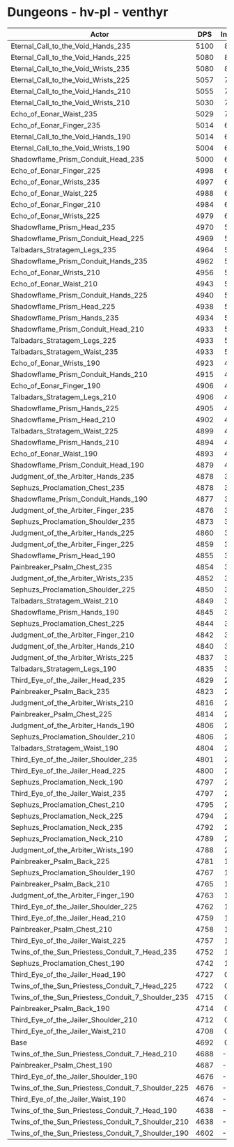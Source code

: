 # Dungeons - hv-pl - venthyr
| Actor | DPS | Increase |
|---|:---:|:---:|
|Eternal_Call_to_the_Void_Hands_235|5100|8.71%|
|Eternal_Call_to_the_Void_Hands_225|5080|8.28%|
|Eternal_Call_to_the_Void_Wrists_235|5080|8.28%|
|Eternal_Call_to_the_Void_Wrists_225|5057|7.79%|
|Eternal_Call_to_the_Void_Hands_210|5055|7.75%|
|Eternal_Call_to_the_Void_Wrists_210|5030|7.22%|
|Echo_of_Eonar_Waist_235|5029|7.19%|
|Echo_of_Eonar_Finger_235|5014|6.87%|
|Eternal_Call_to_the_Void_Hands_190|5014|6.87%|
|Eternal_Call_to_the_Void_Wrists_190|5004|6.66%|
|Shadowflame_Prism_Conduit_Head_235|5000|6.58%|
|Echo_of_Eonar_Finger_225|4998|6.53%|
|Echo_of_Eonar_Wrists_235|4997|6.51%|
|Echo_of_Eonar_Waist_225|4988|6.32%|
|Echo_of_Eonar_Finger_210|4984|6.23%|
|Echo_of_Eonar_Wrists_225|4979|6.13%|
|Shadowflame_Prism_Head_235|4970|5.94%|
|Shadowflame_Prism_Conduit_Head_225|4969|5.91%|
|Talbadars_Stratagem_Legs_235|4964|5.81%|
|Shadowflame_Prism_Conduit_Hands_235|4962|5.77%|
|Echo_of_Eonar_Wrists_210|4956|5.64%|
|Echo_of_Eonar_Waist_210|4943|5.36%|
|Shadowflame_Prism_Conduit_Hands_225|4940|5.30%|
|Shadowflame_Prism_Head_225|4938|5.25%|
|Shadowflame_Prism_Hands_235|4934|5.17%|
|Shadowflame_Prism_Conduit_Head_210|4933|5.15%|
|Talbadars_Stratagem_Legs_225|4933|5.15%|
|Talbadars_Stratagem_Waist_235|4933|5.15%|
|Echo_of_Eonar_Wrists_190|4923|4.93%|
|Shadowflame_Prism_Conduit_Hands_210|4915|4.76%|
|Echo_of_Eonar_Finger_190|4906|4.57%|
|Talbadars_Stratagem_Legs_210|4906|4.57%|
|Shadowflame_Prism_Hands_225|4905|4.55%|
|Shadowflame_Prism_Head_210|4902|4.49%|
|Talbadars_Stratagem_Waist_225|4899|4.42%|
|Shadowflame_Prism_Hands_210|4894|4.32%|
|Echo_of_Eonar_Waist_190|4893|4.30%|
|Shadowflame_Prism_Conduit_Head_190|4879|4.00%|
|Judgment_of_the_Arbiter_Hands_235|4878|3.98%|
|Sephuzs_Proclamation_Chest_235|4878|3.98%|
|Shadowflame_Prism_Conduit_Hands_190|4877|3.95%|
|Judgment_of_the_Arbiter_Finger_235|4876|3.93%|
|Sephuzs_Proclamation_Shoulder_235|4873|3.87%|
|Judgment_of_the_Arbiter_Hands_225|4860|3.59%|
|Judgment_of_the_Arbiter_Finger_225|4859|3.57%|
|Shadowflame_Prism_Head_190|4855|3.49%|
|Painbreaker_Psalm_Chest_235|4854|3.46%|
|Judgment_of_the_Arbiter_Wrists_235|4852|3.42%|
|Sephuzs_Proclamation_Shoulder_225|4850|3.38%|
|Talbadars_Stratagem_Waist_210|4849|3.36%|
|Shadowflame_Prism_Hands_190|4845|3.27%|
|Sephuzs_Proclamation_Chest_225|4844|3.25%|
|Judgment_of_the_Arbiter_Finger_210|4842|3.21%|
|Judgment_of_the_Arbiter_Hands_210|4840|3.17%|
|Judgment_of_the_Arbiter_Wrists_225|4837|3.10%|
|Talbadars_Stratagem_Legs_190|4835|3.06%|
|Third_Eye_of_the_Jailer_Head_235|4829|2.93%|
|Painbreaker_Psalm_Back_235|4823|2.80%|
|Judgment_of_the_Arbiter_Wrists_210|4816|2.65%|
|Painbreaker_Psalm_Chest_225|4814|2.61%|
|Judgment_of_the_Arbiter_Hands_190|4806|2.44%|
|Sephuzs_Proclamation_Shoulder_210|4806|2.44%|
|Talbadars_Stratagem_Waist_190|4804|2.40%|
|Third_Eye_of_the_Jailer_Shoulder_235|4801|2.33%|
|Third_Eye_of_the_Jailer_Head_225|4800|2.31%|
|Sephuzs_Proclamation_Neck_190|4797|2.25%|
|Third_Eye_of_the_Jailer_Waist_235|4797|2.25%|
|Sephuzs_Proclamation_Chest_210|4795|2.21%|
|Sephuzs_Proclamation_Neck_225|4794|2.18%|
|Sephuzs_Proclamation_Neck_235|4792|2.14%|
|Sephuzs_Proclamation_Neck_210|4789|2.08%|
|Judgment_of_the_Arbiter_Wrists_190|4788|2.06%|
|Painbreaker_Psalm_Back_225|4781|1.91%|
|Sephuzs_Proclamation_Shoulder_190|4767|1.61%|
|Painbreaker_Psalm_Back_210|4765|1.57%|
|Judgment_of_the_Arbiter_Finger_190|4763|1.52%|
|Third_Eye_of_the_Jailer_Shoulder_225|4762|1.50%|
|Third_Eye_of_the_Jailer_Head_210|4759|1.44%|
|Painbreaker_Psalm_Chest_210|4758|1.42%|
|Third_Eye_of_the_Jailer_Waist_225|4757|1.40%|
|Twins_of_the_Sun_Priestess_Conduit_7_Head_235|4752|1.29%|
|Sephuzs_Proclamation_Chest_190|4742|1.08%|
|Third_Eye_of_the_Jailer_Head_190|4727|0.76%|
|Twins_of_the_Sun_Priestess_Conduit_7_Head_225|4722|0.65%|
|Twins_of_the_Sun_Priestess_Conduit_7_Shoulder_235|4715|0.50%|
|Painbreaker_Psalm_Back_190|4714|0.48%|
|Third_Eye_of_the_Jailer_Shoulder_210|4712|0.44%|
|Third_Eye_of_the_Jailer_Waist_210|4708|0.35%|
|Base|4692|0.00%|
|Twins_of_the_Sun_Priestess_Conduit_7_Head_210|4688|-0.07%|
|Painbreaker_Psalm_Chest_190|4687|-0.10%|
|Third_Eye_of_the_Jailer_Shoulder_190|4676|-0.33%|
|Twins_of_the_Sun_Priestess_Conduit_7_Shoulder_225|4676|-0.33%|
|Third_Eye_of_the_Jailer_Waist_190|4674|-0.37%|
|Twins_of_the_Sun_Priestess_Conduit_7_Head_190|4638|-1.14%|
|Twins_of_the_Sun_Priestess_Conduit_7_Shoulder_210|4638|-1.14%|
|Twins_of_the_Sun_Priestess_Conduit_7_Shoulder_190|4602|-1.91%|

